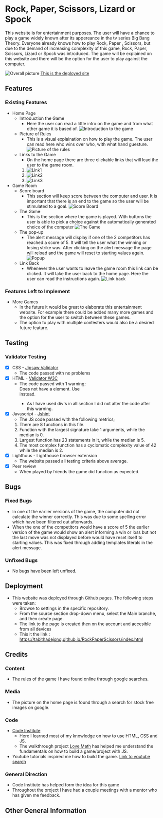 # Rock, Paper, Scissors, Lizard or Spock 
This website is for entertainment purposes. The user will have a chance to play a game widely known after its appereance in the tv series Big Bang Theory. Everyone already knows how to play Rock, Paper , Scissors, but due to the demand of increasing complexity of this game, Rock, Paper, Scissors, Lizard or Spock was introduced. The game will be explained on this website and there will be the option for the user to play against the computer. 

![Overall picture](assets/images/Project2/Collage-p2.jpg)
[This is the deployed site](https://tabithadejong.github.io/RockPaperScissors/index.html)

## Features 
### Existing Features
- Home Page 
  - Introduction the Game 
    - Here the user can read a little intro on the game and from what other game it is based of. 
    ![Introduction to the game](assets/images/Project2/Introduction.png)
  - Picture of Rules 
    - This is a visual explaination on how to play the game. The user can read here who wins over who, with what hand guesture. 
    ![Picture of the rules](assets/images/Project2/Link3-HP.png)
  - Links to the Game 
    - On the home page there are three clickable links that will lead the user to the game room. 
    1. ![Link1](assets/images/Project2/Link1-HP.png)
    2. ![Link2](assets/images/Project2/Link2-HP.png)
    3. ![Link3](assets/images/Project2/Link3-HP.png)
- Game Room
  - Score board 
    - This section will keep score between the computer and user. It is important that there is an end to the game so the user will be stimulated to a goal. 
    ![Score Board](assets/images/Project2/Score-board.png)
  - The Game 
    - This is the section where the game is played. With buttons the user is able to pick a choice against the automatically generated choice of the computer 
    ![The Game](assets/images/Project2/Game-area.png)
  - The pop-up 
    - The alert message will display if one of the 2 competitors has reached a score of 5. It will tell the user what the winning or losing strike was. After clicking on the alert message the page will reload and the game will reset to starting values again. 
    ![Popup](assets/images/Project2/Popup.png)
  - Link Back 
    - Whenever the user wants to leave the game room this link can be clicked. It will take the user back to the home page. Here the user can read the instructions again. 
    ![Link back](assets/images/Project2/Back%20.png)
### Features Left to Implement 
- More Games 
  - In the future it would be great to elaborate this entertainment website. For example there could be added many more games and the option for the user to switch between these games. 
  - The option to play with multiple contesters would also be a desired future feature. 
## Testing 
### Validator Testing
- [x] CSS - [Jigsaw Validator](https://jigsaw.w3.org/css-validator/)
  - The code passed with no problems 
- [x] HTML -  [Validator W3C](https://validator.w3.org/)
  - The code passed with 1 warning; <section> Does not have a <h> element. Use <div> instead.
    - As I have used div's in all section I did not alter the code after this warning. 
- [x] Javascript - [Jshint](https://jshint.com/)
  - The JS code passed with the following metrics; 
  1. There are 8 functions in this file.
  2. Function with the largest signature take 1 arguments, while the median is 0.
  3. Largest function has 23 statements in it, while the median is 5.
  4. The most complex function has a cyclomatic complexity value of 42 while the median is 2.
- [x] Lighthous - Lighthouse browser extension
  - The website passed all testing criteria above average. 
- [x] Peer review 
  - When played by friends the game did function as expected. 

## Bugs 
### Fixed Bugs 
- In one of the earlier versions of the game, the computer did not calculate the winner correctly. This was due to some spelling error which have been filtered out afterwards. 
- When the one of the competitors would have a score of 5 the earlier version of the game would show an alert informing a win or loss but not the last move was not displayed before would have reset itself to starting values. This was fixed through adding templates literals in the alert message. 

### Unfixed Bugs 
- No bugs have been left unfixed. 


## Deployment 
- This website was deployed through Github pages. The following steps were taken: 
  - Browse to settings in the specific repository. 
  - From the source section drop-down menu, select the Main branche, and then create page.
  - The link to the page is created then on the account and accesible from all devices 
  - This it the link : https://tabithadejong.github.io/RockPaperScissors/index.html


## Credits 
### Content 
- The rules of the game I have found online through google searches. 
### Media 
- The picture on the home page is found through a search for stock free images on google. 
### Code 
- [Code Institute](https://learn.codeinstitute.net/dashboard)
  - Here I learned most of my knowledge on how to use HTML, CSS and JS. 
  - The walkthrough project [Love Math](https://code-institute-org.github.io/love-maths/) has helped me understand the fundamentals on how to build a game/project with JS. 
- Youtube tutorials inspired me how to build the game. [Link to youtube search](https://www.youtube.com/results?search_query=rock+paper+scissors+javascript)
### General Direction 
- Code Institute has helped form the idea for this game 
- Throughout the project I have had a couple meetings with a mentor who has given me feedback. 

## Other General Information 


